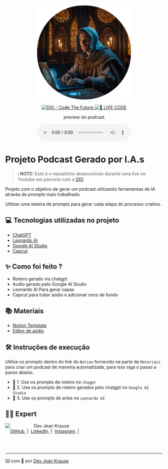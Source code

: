 <p align="center">
<img 
    src="./assets/cover.png"
    width="300"
/>
</p>

<p align="center">
<a href="https://dio.me/">
    <img 
        src="https://img.shields.io/badge/DIO-Code_The_Future-28DA77?logo=youtube" 
        alt="DIO - Code The Future">
</a>
<a href="https://dio.me/">
<img 
    src="https://img.shields.io/badge/🔴_LIVE_CODE-FF5E72" 
    alt="🔴 LIVE CODE">
</a>
</p>

<p align="center">
    preview do podcast
</p>

<div align="center">
    <audio src="output/podcast_editado.MP3" controls title="Podcast editado"></audio>
</div>

# Projeto Podcast Gerado por I.A.s


 > ℹ️ **NOTE:** Este é o repositório desenvolvido durante uma live no Youtube em parceria com a [DIO](https://dio.me)

Projeto com o objetivo de gerar um podcast utilizando ferramentas de IA através de prompts mais trabalhado.

Utilizer uma esteira de prompts para gerar cada etapa do processo criativo.

## 💻 Tecnologias utilizadas no projeto

- [ChatGPT](https://chat.openai.com/) 
- [Leonardo AI](https://leonardo.ai/)
- [Google AI Studio](https://aistudio.google.com/)
- [Capcut](https://www.capcut.com/pt-br/)

## ✨ Como foi feito ?

- Roteiro gerado via chatgpt
- Audio gerado pelo Google AI Studio
- Leonardo AI Para gerar capas
- Capcut para tratar aúdio e adicionar sons de fundo

## 📚 Materiais

- [Notion Template](https://www.notion.so/jeankrausejean/PAS-Podcast-AI-Studio-1-20da699f8865805dbd1ffd9b321c8457?source=copy_link)
- [Editor de aúdio](https://www.capcut.com/editor?from_page=landing_page&__action_from=picture_V%C3%ADdeos%20profissionais%20em%20minutos,%20n%C3%A3o%20em%20horas.)


## 🛠️ Instruções de execução

Utilize os prompts dentro do link do `Notion` fornecido na parte de `Materiais` para criar um podcast de maneira automatizada, para isso siga o passo a passo abaixo.

- 🤖 1. Use os prompts de roteiro no `chagpt`
- 🤖 2. Use os prompts de roteiro gerados pelo chatgpt no  `Google AI Studio`
- 🤖 3. Use os prompts de artes no `Leonardo AI`

## 👨‍💻 Expert

<p>
    <img 
      align=left 
      margin=10 
      width=80 
      src="https://avatars.githubusercontent.com/u/37452836?v=4"
    />
    <p>&nbsp&nbsp&nbspDev Jean Krause<br>
    &nbsp&nbsp&nbsp
    <a 
        href="https://github.com/jeankrausejean">
        GitHub
    </a>
    &nbsp;|&nbsp;
    <a 
        href="www.linkedin.com/jeankrausejean">
        LinkedIn
    </a>
    &nbsp;|&nbsp;
    <a 
        href="https://www.instagram.com/jeankrausejean">
        Instagram
    </a>
    &nbsp;|&nbsp;</p>
</p>
<br/><br/>
<p>

---

⌨️ com 💜 por [Dev Jean Krause](https://github.com/jeankrausejean)